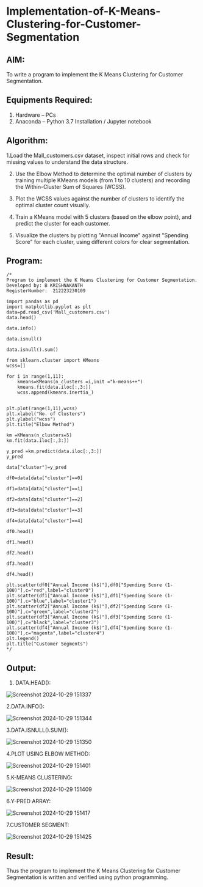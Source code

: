 # Implementation-of-K-Means-Clustering-for-Customer-Segmentation

## AIM:
To write a program to implement the K Means Clustering for Customer Segmentation.

## Equipments Required:
1. Hardware – PCs
2. Anaconda – Python 3.7 Installation / Jupyter notebook

## Algorithm:

1.Load the Mall_customers.csv dataset, inspect initial rows and check for missing values to understand the data structure.

2. Use the Elbow Method to determine the optimal number of clusters by training multiple KMeans models (from 1 to 10 clusters) and recording the Within-Cluster Sum of Squares (WCSS).

3. Plot the WCSS values against the number of clusters to identify the optimal cluster count visually.

4. Train a KMeans model with 5 clusters (based on the elbow point), and predict the cluster for each customer.

5. Visualize the clusters by plotting "Annual Income" against "Spending Score" for each cluster, using different colors for clear segmentation.
 
## Program:
```
/*
Program to implement the K Means Clustering for Customer Segmentation.
Developed by: B KRISHNAKANTH
RegisterNumber:  212223230109

import pandas as pd
import matplotlib.pyplot as plt
data=pd.read_csv('Mall_customers.csv')
data.head()

data.info()

data.isnull()

data.isnull().sum()

from sklearn.cluster import KMeans
wcss=[]

for i in range(1,11):
    kmeans=KMeans(n_clusters =i,init ="k-means++")
    kmeans.fit(data.iloc[:,3:])
    wcss.append(kmeans.inertia_)


plt.plot(range(1,11),wcss)
plt.xlabel("No. of Clusters")
plt.ylabel("wcss")
plt.title("Elbow Method")

km =KMeans(n_clusters=5)
km.fit(data.iloc[:,3:])

y_pred =km.predict(data.iloc[:,3:])
y_pred

data["cluster"]=y_pred

df0=data[data["cluster"]==0]

df1=data[data["cluster"]==1]

df2=data[data["cluster"]==2]

df3=data[data["cluster"]==3]

df4=data[data["cluster"]==4]

df0.head()

df1.head()

df2.head()

df3.head()

df4.head()

plt.scatter(df0["Annual Income (k$)"],df0["Spending Score (1-100)"],c="red",label="cluster0")
plt.scatter(df1["Annual Income (k$)"],df1["Spending Score (1-100)"],c="blue",label="cluster1")
plt.scatter(df2["Annual Income (k$)"],df2["Spending Score (1-100)"],c="green",label="cluster2")
plt.scatter(df3["Annual Income (k$)"],df3["Spending Score (1-100)"],c="black",label="cluster3")
plt.scatter(df4["Annual Income (k$)"],df4["Spending Score (1-100)"],c="magenta",label="cluster4")
plt.legend()
plt.title("Customer Segments")
*/
```

## Output:

1. DATA.HEAD():
   
![Screenshot 2024-10-29 151337](https://github.com/user-attachments/assets/79ae05b9-4e89-4432-8aee-0480c4ada305)

2.DATA.INFO():

![Screenshot 2024-10-29 151344](https://github.com/user-attachments/assets/72310976-385f-4274-9769-41f7fda00f45)

3.DATA.ISNULL().SUM():

![Screenshot 2024-10-29 151350](https://github.com/user-attachments/assets/59d1c97c-16c0-4ec6-bc49-f7335a7cc024)

4.PLOT USING ELBOW METHOD:

![Screenshot 2024-10-29 151401](https://github.com/user-attachments/assets/9ccdd792-f8a5-4f19-90e4-58dfc0bc1c11)

5.K-MEANS CLUSTERING:   

![Screenshot 2024-10-29 151409](https://github.com/user-attachments/assets/9b9814b9-7545-4f31-84ca-7955ac821490)

6.Y-PRED ARRAY:

![Screenshot 2024-10-29 151417](https://github.com/user-attachments/assets/8037e225-4be5-4cc7-8f27-607efe8fad0e)

7.CUSTOMER SEGMENT:

![Screenshot 2024-10-29 151425](https://github.com/user-attachments/assets/f9ceae72-62ec-4ff3-9b25-531f030dc6a3)

## Result:
Thus the program to implement the K Means Clustering for Customer Segmentation is written and verified using python programming.
